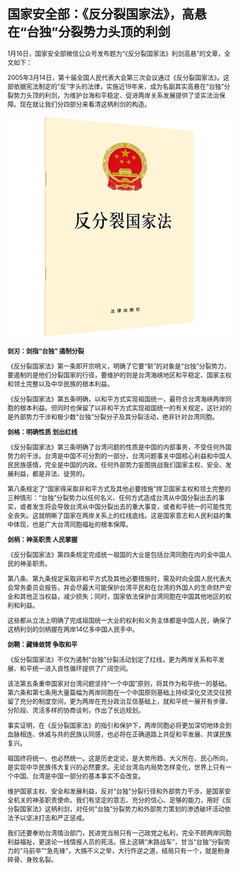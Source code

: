 # 国家安全部：《反分裂国家法》，高悬在“台独”分裂势力头顶的利剑

1月16日，国家安全部微信公众号发布题为“《反分裂国家法》利剑高悬”的文章，全文如下：

2005年3月14日，第十届全国人民代表大会第三次会议通过《反分裂国家法》。这部依据宪法制定的“反”字头的法律，实施近19年来，成为名副其实高悬在“台独”分裂势力头顶的利剑，为维护台海和平稳定、促进两岸关系发展提供了坚实法治保障。现在就让我们分四部分来看清这柄利剑的构造。

![6aa90303d060d8f1326b403f92d44b38.jpg](https://raw.githubusercontent.com/qqhsx/qqnews_image/main/2024/01/16/国家安全部：《反分裂国家法》，高悬在“台独”分裂势力头顶的利剑/6aa90303d060d8f1326b403f92d44b38.jpg)

**剑刃：剑指“台独” 遏制分裂**

《反分裂国家法》第一条即开宗明义，明确了它要“斩”的对象是“台独”分裂势力，要遏制的是他们分裂国家的行径，要维护的则是台湾海峡地区和平稳定、国家主权和领土完整以及中华民族的根本利益。

《反分裂国家法》第五条明确，以和平方式实现祖国统一，最符合台湾海峡两岸同胞的根本利益。但同时也保留了以非和平方式实现祖国统一的有关规定，这针对的是外部势力干涉和极少数“台独”分裂分子及其分裂活动，绝非针对台湾同胞。

**剑格：明确性质 划出红线**

《反分裂国家法》第三条明确了台湾问题的性质是中国的内部事务，不受任何外国势力的干涉。台湾是中国不可分割的一部分，台湾问题事关中国核心利益和中国人民民族感情，完全是中国的内政。任何外部势力妄图挑战我们国家主权、安全、发展利益，都是非法、徒劳的。

第八条规定了“国家得采取非和平方式及其他必要措施”捍卫国家主权和领土完整的三种情形：“台独”分裂势力以任何名义、任何方式造成台湾从中国分裂出去的事实，或者发生将会导致台湾从中国分裂出去的重大事变，或者和平统一的可能性完全丧失。这就明晰了国家在两岸关系上的红线底线。这是国家意志和人民利益的集中体现，也是广大台湾同胞福祉的根本保障。

**剑柄：神圣职责 人民掌握**

《反分裂国家法》第四条规定完成统一祖国的大业是包括台湾同胞在内的全中国人民的神圣职责。

第八条、第九条规定采取非和平方式及其他必要措施时，需及时向全国人民代表大会常务委员会报告，并会尽最大可能保护台湾平民和在台湾的外国人的生命财产安全和其他正当权益，减少损失；同时，国家依法保护台湾同胞在中国其他地区的权利和利益。

这些都从立法上明确了完成祖国统一大业的权利和义务主体都是中国人民，确保了这柄利剑的剑柄握在两岸14亿多中国人民手中。

**剑鞘：藏锋敛锷 争取和平**

《反分裂国家法》不仅为遏制“台独”分裂活动划定了红线，更为两岸关系和平发展、和平统一进入良性循环提供了广阔空间。

该法第五条重申国家对台湾问题坚持“一个中国”原则，将其作为和平统一的基础。第六条和第七条用大量篇幅为两岸同胞在一个中国原则基础上持续深化交流交往预留了充分的制度空间，更为两岸在充分政治互信基础上，就和平统一展开有步骤、分阶段、灵活多样的协商谈判，作出了长远规划。

事实证明，在《反分裂国家法》的指引和保护下，两岸同胞必将更加深切地体会到血脉相连、休戚与共的民族认同感，也必将在正确道路上共促和平发展、共谋民族复兴。

祖国终将统一、也必然统一。这是历史定论，是大势所趋、大义所在、民心所向，是实现中华民族伟大复兴的必然要求。无论台湾岛内局势怎样变化，世界上只有一个中国、台湾是中国一部分的基本事实不会改变。

维护国家主权、安全和发展利益，反对“台独”分裂行径和外部势力干涉，是国家安全机关的神圣职责使命。我们有坚定的意志、充分的信心、足够的能力，用好《反分裂国家法》这柄利剑，对任何“台独”分裂势力和外部势力策划的渗透破坏活动依法予以坚决打击和严正惩戒。

我们还要奉劝台湾情治部门，民进党当局只有一己政党之私利，完全不顾两岸同胞利益福祉，更遑论一线情报人员的死活。搭上这辆“末路战车”，甘当“台独”分裂势力的“马前卒”“急先锋”，大搞不义之举，大行忤逆之道，结局只有一个，就是粉身碎骨、身败名裂。

